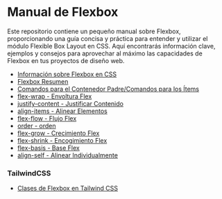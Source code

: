 # Manual de Flexbox

Este repositorio contiene un pequeño manual sobre Flexbox, proporcionando una guía concisa y práctica para entender y utilizar el módulo Flexible Box Layout en CSS. Aquí encontrarás información clave, ejemplos y consejos para aprovechar al máximo las capacidades de Flexbox en tus proyectos de diseño web.


* [Información sobre Flexbox en CSS](https://github.com/KIRIL13POK/FlexboxInfo/blob/main/flexboxInfo.md)
* [Flexbox Resumen](https://github.com/KIRIL13POK/FlexboxInfo/blob/main/flexboxResumen.md)
* [Comandos para el Contenedor Padre/Comandos para los Ítems](https://github.com/KIRIL13POK/FlexboxInfo/blob/main/flexboxReference.md#comandos-para-el-contenedor-padre-flex-container)
* [flex-wrap          - Envoltura Flex](https://github.com/KIRIL13POK/FlexboxInfo/blob/main/wrap.md)
* [justify-content    - Justificar Contenido](https://github.com/KIRIL13POK/FlexboxInfo/blob/main/justify-content.md)
* [align-items        - Alinear Elementos](https://github.com/KIRIL13POK/FlexboxInfo/blob/main/align-items.md)
* [flex-flow          - Flujo Flex](https://github.com/KIRIL13POK/FlexboxInfo/blob/main/flex-flow.md)
* [order              - orden](https://github.com/KIRIL13POK/FlexboxInfo/blob/main/order.md)
* [flex-grow          - Crecimiento Flex](https://github.com/KIRIL13POK/FlexboxInfo/blob/main/flex-grow.md)
* [flex-shrink        - Encogimiento Flex](https://github.com/KIRIL13POK/FlexboxInfo/blob/main/flex-shrink.md)
* [flex-basis         - Base Flex](https://github.com/KIRIL13POK/FlexboxInfo/blob/main/flex-shrink.md)
* [ align-self   - Alinear Individualmente](https://github.com/KIRIL13POK/FlexboxInfo/blob/main/align-self.md)

### TailwindCSS

* [Clases de Flexbox en Tailwind CSS]()